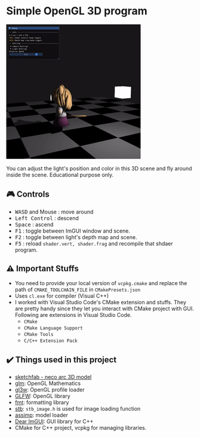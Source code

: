 # Simple OpenGL 3D program
![demo gif](demo.gif)

You can adjust the light's position and color in this 3D scene and fly around inside the scene. Educational purpose only.

## 🎮&#xFE0F; Controls
- <kbd>WASD</kbd> and Mouse : move around
- <kbd>Left Control</kbd> : descend
- <kbd>Space</kbd> : ascend
- <kbd>F1</kbd> : toggle between ImGUI window and scene.
- <kbd>F2</kbd> : toggle between light's depth map and scene.
- <kbd>F5</kbd> : reload `shader.vert, shader.frag` and recompile that shdaer program.

## ⚠&#xFE0F; Important Stuffs
- You need to provide your local version of `vcpkg.cmake` and replace the path of `CMAKE_TOOLCHAIN_FILE` in `CMakePresets.json`
- Uses `cl.exe` for compiler (Visual C++)
- I worked with Visual Studio Code's CMake extension and stuffs. They are pretty handy since they let you interact with CMake project with GUI. Following are extensions in Visual Studio Code.
    - `CMake`
    - `CMake Language Support`
    - `CMake Tools`
    - `C/C++ Extension Pack`

## ✔&#xFE0F; Things used in this project
- [sketchfab - neco arc 3D model](https://sketchfab.com/3d-models/neco-arc-8bcd385adec44fdf8ebfc63bcdf5b28c)
- [glm](https://github.com/g-truc/glm): OpenGL Mathematics
- [gl3w](https://github.com/skaslev/gl3w): OpenGL profile loader
- [GLFW](https://www.glfw.org/): OpenGL library
- [fmt](https://github.com/fmtlib/fmt): formatting library
- [stb](https://github.com/nothings/stb): `stb_image.h` is used for image loading function
- [assimp](https://github.com/assimp/assimp): model loader
- [Dear ImGUI](https://github.com/ocornut/imgui): GUI library for C++
- CMake for C++ project, vcpkg for managing libraries.